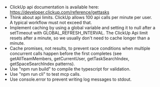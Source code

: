 - ClickUp api documentation is available here: https://developer.clickup.com/reference/gettasks
- Think about api limits. ClickUp allows 100 api calls per minute per user. A typical workflow must not exceed that.
- Implement caching by using a global variable and setting it to null after a setTimeout with GLOBAL_REFRESH_INTERVAL. The ClickUp Api limit resets after a minute, so we usually don't need to cache longer than a minute.
- Cache promises, not results, to prevent race conditions when multiple concurrent calls happen before the first completes (see getAllTeamMembers, getCurrentUser, getTaskSearchIndex, getSpaceSearchIndex patterns).
- Use "npm run build" to compile the typescript for validation.
- Use "npm run cli" to test mcp calls.
- Use console.error to prevent writing log messages to stdout.
